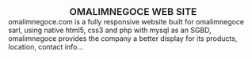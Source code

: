 <div style='font-size: 1.2rem; font-weight: 600; text-align: center' >OMALIMNEGOCE WEB SITE</div>
<div>omalimnegoce.com is a fully responsive website built for omalimnegoce sarl, using native html5, css3 and php with mysql as an SGBD, omalimnegoce provides the company a better display for its products, location, contact info...</div>
